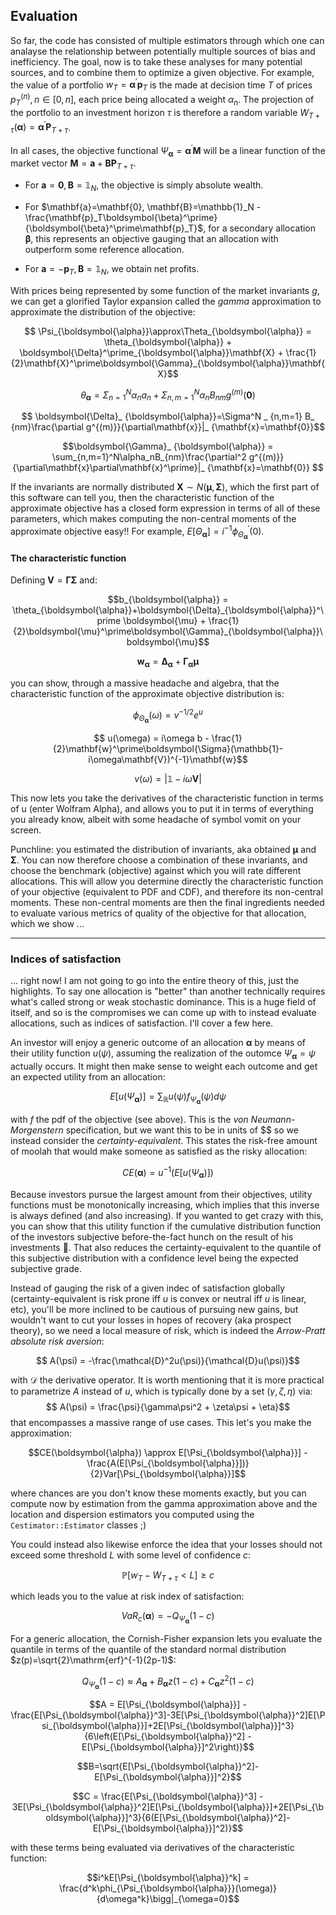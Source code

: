 ## Evaluation

So far, the code has consisted of multiple estimators through which one can analayse the relationship between potentially multiple sources of bias and inefficiency. The goal, now is to take these analyses for many potential sources, and to combine them to optimize a given objective. For example, the value of a portfolio $w_T = \boldsymbol{\alpha}^\prime\mathbf{p}_T$ is the made at decision time $T$ of prices $p_T^{(n)},n\in[0,n]$, each price being allocated a weight $\alpha_n$. The projection of the portfolio to an investment horizon $\tau$ is therefore a random variable $W_{T+\tau}(\boldsymbol{\alpha}) = \boldsymbol{\alpha}^\prime \mathbf{P}_{T+\tau}$.

In all cases, the objective functional $\Psi_{\boldsymbol{\alpha}}=\boldsymbol{\alpha}^\prime\mathbf{M}$ will be a linear function of the market vector $\mathbf{M}=\mathbf{a}+\mathbf{B}\mathbf{P}_{T+\tau}$. 

- For $\mathbf{a}=\mathbf{0},\mathbf{B}=\mathbb{1}_N$, the objective is simply absolute wealth.

- For $\mathbf{a}=\mathbf{0}, \mathbf{B}=\mathbb{1}_N - \frac{\mathbf{p}_T\boldsymbol{\beta}^\prime}{\boldsymbol{\beta}^\prime\mathbf{p}_T}$, for a secondary allocation $\boldsymbol{\beta}$, this represents an objective gauging that an allocation with outperform some reference allocation.

- For $\mathbf{a}=-\mathbf{p}_T, \mathbf{B}=\mathbb{1}_N$, we obtain net profits.

With prices being represented by some function of the market invariants $g$, we can get a glorified Taylor expansion called the *gamma* approximation to approximate the distribution of the objective:

$$ \Psi_{\boldsymbol{\alpha}}\approx\Theta_{\boldsymbol{\alpha}} = \theta_{\boldsymbol{\alpha}} + \boldsymbol{\Delta}^\prime_{\boldsymbol{\alpha}}\mathbf{X} + \frac{1}{2}\mathbf{X}^\prime\boldsymbol{\Gamma}_{\boldsymbol{\alpha}}\mathbf{X}$$

$$ \theta_{\boldsymbol{\alpha}}=\Sigma^N_{n=1}\alpha_n a_n + \Sigma^N_{n,m=1}\alpha_nB_{nm}g^{(m)}(\mathbf{0})$$

$$ \boldsymbol{\Delta}_ {\boldsymbol{\alpha}}=\Sigma^N _ {n,m=1} B_ {nm}\frac{\partial g^{(m)}}{\partial\mathbf{x}}|_ {\mathbf{x}=\mathbf{0}}$$

$$\boldsymbol{\Gamma}_ {\boldsymbol{\alpha}} = \sum_{n,m=1}^N\alpha_nB_{nm}\frac{\partial^2 g^{(m)}}{\partial\mathbf{x}\partial\mathbf{x}^\prime}|_ {\mathbf{x}=\mathbf{0}} $$

If the invariants are normally distributed $\mathbf{X}\sim N(\boldsymbol{\mu},\boldsymbol{\Sigma})$, which the first part of this software can tell you, then the characteristic function of the approximate objective has a closed form expression in terms of all of these parameters, which makes computing the non-central moments of the approximate objective easy!! For example, $E[\Theta_{\boldsymbol{\alpha}}] = i^{-1}\phi^\prime_{\Theta_{\boldsymbol{\alpha}}}(0)$. 

#### The characteristic function

Defining $\mathbf{V}=\boldsymbol{\Gamma}\boldsymbol{\Sigma}$ and:

$$b_{\boldsymbol{\alpha}} = \theta_{\boldsymbol{\alpha}}+\boldsymbol{\Delta}_{\boldsymbol{\alpha}}^\prime \boldsymbol{\mu} + \frac{1}{2}\boldsymbol{\mu}^\prime\boldsymbol{\Gamma}_{\boldsymbol{\alpha}}\boldsymbol{\mu}$$

$$\mathbf{w}_{\boldsymbol{\alpha}}=\boldsymbol{\Delta}_{\boldsymbol{\alpha}}+\boldsymbol{\Gamma}_{\boldsymbol{\alpha}}\boldsymbol{\mu}$$


you can show, through a massive headache and algebra, that the characteristic function of the approximate objective distribution is:

$$ \phi_{\Theta_{\boldsymbol{\alpha}}}(\omega) = v^{-1/2}e^u$$

$$ u(\omega) = i\omega b - \frac{1}{2}\mathbf{w}^\prime\boldsymbol{\Sigma}(\mathbb{1}-i\omega\mathbf{V})^{-1}\mathbf{w}$$

$$ v(\omega) = |\mathbb{1}-i\omega\mathbf{V}|$$

This now lets you take the derivatives of the characteristic function in terms of u (enter Wolfram Alpha), and allows you to put it in terms of everything you already know, albeit with some headache of symbol vomit on your screen. 

Punchline: you estimated the distribution of invariants, aka obtained $\boldsymbol{\mu}$ and $\boldsymbol{\Sigma}$. You can now therefore choose a combination of these invariants, and choose the benchmark (objective) against which you will rate different allocations. This will allow you determine directly the characteristic function of your objective (equivalent to PDF and CDF), and therefore its non-central moments. These non-central moments are then the final ingredients needed to evaluate various metrics of quality of the objective for that allocation, which we show ...

---


### Indices of satisfaction

... right now! I am not going to go into the entire theory of this, just the highlights. To say one allocation is "better" than another technically requires what's called strong or weak stochastic dominance. This is a huge field of itself, and so is the compromises we can come up with to instead evaluate allocations, such as indices of satisfaction. I'll cover a few here.

An investor will enjoy a generic outcome of an allocation $\boldsymbol{\alpha}$ by means of their utility function $u(\psi)$, assuming the realization of the outomce $\Psi_{\boldsymbol{\alpha}}=\psi$ actually occurs. It might then make sense to weight each outcome and get an expected utility from an allocation:

$$E[u(\Psi_{\boldsymbol{\alpha}})] = \sum_\mathbb{R}u(\psi)f_{\Psi_{\boldsymbol{\alpha}}}(\psi)d\psi$$

with $f$ the pdf of the objective (see above). This is the *von Neumann-Morgenstern* specification, but we want this to be in units of \$\$ so we instead consider the *certainty-equivalent*. This states the risk-free amount of moolah that would make someone as satisfied as the risky allocation:

$$CE(\boldsymbol{\alpha}) = u^{-1}(E[u(\Psi_{\boldsymbol{\alpha}})])$$

Because investors pursue the largest amount from their objectives, utility functions must be monotonically increasing, which implies that this inverse is always defined (and also increasing). If you wanted to get crazy with this, you can show that this utility function if the cumulative distribution function of the investors subjective before-the-fact hunch on the result of his investments :exploding_head:. That also reduces the certainty-equivalent to the quantile of this subjective distribution with a confidence level being the expected subjective grade.

Instead of gauging the risk of a given indec of satisfaction globally (certainty-equivalent is risk prone iff $u$ is convex or neutral iff $u$ is linear, etc), you'll be more inclined to be cautious of pursuing new gains, but wouldn't want to cut your losses in hopes of recovery (aka prospect theory), so we need a local measure of risk, which is indeed the *Arrow-Pratt absolute risk aversion*:

$$ A(\psi) = -\frac{\mathcal{D}^2u(\psi)}{\mathcal{D}u(\psi)}$$

with $\mathcal{D}$ the derivative operator. It is worth mentioning that it is more practical to parametrize $A$ instead of $u$, which is typically done by a set $(\gamma, \zeta, \eta)$ via:
$$ A(\psi) = \frac{\psi}{\gamma\psi^2 + \zeta\psi + \eta}$$ 
that encompasses a massive range of use cases. This let's you make the approximation:

$$CE(\boldsymbol{\alpha}) \approx E[\Psi_{\boldsymbol{\alpha}}] - \frac{A(E[\Psi_{\boldsymbol{\alpha}}])}{2}Var[\Psi_{\boldsymbol{\alpha}}]$$

where chances are you don't know these moments exactly, but you can compute now by estimation from the gamma approximation above and the location and dispersion estimators you computed using the `Cestimator::Estimator` classes ;)

You could instead also likewise enforce the idea that your losses should not exceed some threshold $L$ with some level of confidence $c$:

$$\mathbb{P}[w_T-W_{T+\tau} < L] \ge c$$

which leads you to the value at risk index of satisfaction:

$$VaR_c(\boldsymbol{\alpha}) = - Q_{\Psi_{\boldsymbol{\alpha}}}(1-c)$$

For a generic allocation, the Cornish-Fisher expansion lets you evaluate the quantile in terms of the quantile of the standard normal distribution $z(p)=\sqrt{2}\mathrm{erf}^{-1}(2p-1)$:

$$ Q_{\Psi_{\boldsymbol{\alpha}}}(1-c) \approx A_{\boldsymbol{\alpha}} + B_{\boldsymbol{\alpha}}z(1-c)+C_{\boldsymbol{\alpha}}z^2(1-c)$$

$$A = E[\Psi_{\boldsymbol{\alpha}}] - \frac{E[\Psi_{\boldsymbol{\alpha}}^3]-3E[\Psi_{\boldsymbol{\alpha}}^2]E[\Psi_{\boldsymbol{\alpha}}]+2E[\Psi_{\boldsymbol{\alpha}}]^3}{6\left(E[\Psi_{\boldsymbol{\alpha}}^2] - E[\Psi_{\boldsymbol{\alpha}}]^2\right)}$$

$$B=\sqrt{E[\Psi_{\boldsymbol{\alpha}}^2]-E[\Psi_{\boldsymbol{\alpha}}]^2}$$

$$C = \frac{E[\Psi_{\boldsymbol{\alpha}}^3] - 3E[\Psi_{\boldsymbol{\alpha}}^2]E[\Psi_{\boldsymbol{\alpha}}]+2E[\Psi_{\boldsymbol{\alpha}}]^3}{6(E[\Psi_{\boldsymbol{\alpha}}^2]-E[\Psi_{\boldsymbol{\alpha}}]^2)}$$

with these terms being evaluated via derivatives of the characteristic function:

$$i^kE[\Psi_{\boldsymbol{\alpha}}^k] = \frac{d^k\phi_{\Psi_{\boldsymbol{\alpha}}}(\omega)}{d\omega^k}\bigg|_{\omega=0}$$
